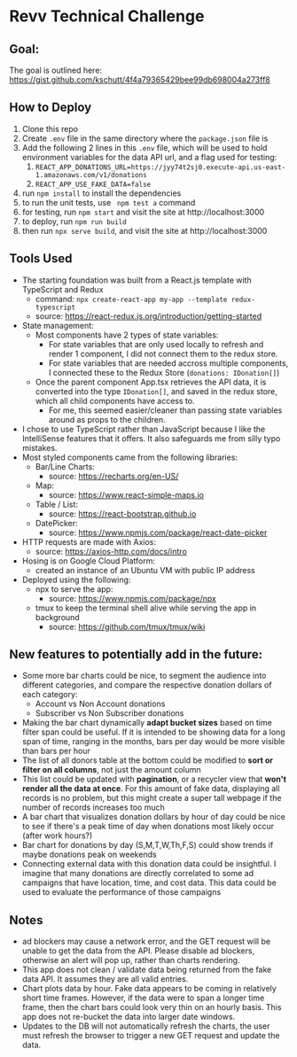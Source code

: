 # Revv Technical Challenge

## Goal:
The goal is outlined here: https://gist.github.com/kschutt/4f4a79365429bee99db698004a273ff8

## How to Deploy
1. Clone this repo
2. Create `.env` file in the same directory where the `package.json` file is
3. Add the following 2 lines in this `.env` file, which will be used to hold environment variables for the data API url, and a flag used for testing:
   1. `REACT_APP_DONATIONS_URL=https://jyy74t2sj0.execute-api.us-east-1.amazonaws.com/v1/donations`
   2. `REACT_APP_USE_FAKE_DATA=false`
4. run `npm install` to install the dependencies
5. to run the unit tests, use ` npm test a` command
6. for testing, run `npm start` and visit the site at http://localhost:3000
7. to deploy, run `npm run build`
8. then run `npx serve build`, and visit the site at http://localhost:3000

## Tools Used
 - The starting foundation was built from a React.js template with TypeScript and Redux 
   - command: `npx create-react-app my-app --template redux-typescript`
   - source: https://react-redux.js.org/introduction/getting-started
 - State management:
   - Most components have 2 types of state variables:
     - For state variables that are only used locally to refresh and render 1 component, I did not connect them to the redux store.
     - For state variables that are needed accross multiple components, I connected these to the Redux Store (`donations: IDonation[]`)
   - Once the parent component App.tsx retrieves the API data, it is converted into the type `IDonation[]`, and saved in the redux store, which all child components have access to.
     - For me, this seemed easier/cleaner than passing state variables around as props to the children.
 - I chose to use TypeScript rather than JavaScript because I like the IntelliSense features that it offers. It also safeguards me from silly typo mistakes. 
 - Most styled components came from the following libraries:
   - Bar/Line Charts:
     - source: https://recharts.org/en-US/
   - Map: 
     - source: https://www.react-simple-maps.io
   - Table / List: 
     - source: https://react-bootstrap.github.io
   - DatePicker:
     - source: https://www.npmjs.com/package/react-date-picker
 - HTTP requests are made with Axios: 
   - source: https://axios-http.com/docs/intro
 - Hosing is on Google Cloud Platform:
   - created an instance of an Ubuntu VM with public IP address
 - Deployed using the following:
   - npx to serve the app:
     - source: https://www.npmjs.com/package/npx
   - tmux to keep the terminal shell alive while serving the app in background
     - source: https://github.com/tmux/tmux/wiki

## New features to potentially add in the future:
 - Some more bar charts could be nice, to segment the audience into different categories, and compare the respective donation dollars of each category:
   - Account vs Non Account donations
   - Subscriber vs Non Subscriber donations
 - Making the bar chart dynamically **adapt bucket sizes** based on time filter span could be useful. If it is intended to be showing data for a long span of time, ranging in the months, bars per day would be more visible than bars per hour
 - The list of all donors table at the bottom could be modified to **sort or filter on all columns**, not just the amount column
 - This list could be updated with **pagination**, or a recycler view that **won't render all the data at once**. For this amount of fake data, displaying all records is no problem, but this might create a super tall webpage if the number of records increases too much
 - A bar chart that visualizes donation dollars by hour of day could be nice to see if there's a peak time of day when donations most likely occur (after work hours?)
 - Bar chart for donations by day (S,M,T,W,Th,F,S) could show trends if maybe donations peak on weekends
 - Connecting external data with this donation data could be insightful. I imagine that many donations are directly correlated to some ad campaigns that have location, time, and cost data. This data could be used to evaluate the performance of those campaigns

## Notes
- ad blockers may cause a network error, and the GET request will be unable to get the data from the API. Please disable ad blockers, otherwise an alert will pop up, rather than charts rendering.
- This app does not clean / validate data being returned from the fake data API. It assumes they are all valid entries.
- Chart plots data by hour. Fake data appears to be coming in relatively short time frames. However, if the data were to span a longer time frame, then the chart bars could look very thin on an hourly basis. This app does not re-bucket the data into larger date windows.
- Updates to the DB will not automatically refresh the charts, the user must refresh the browser to trigger a new GET request and update the data.
